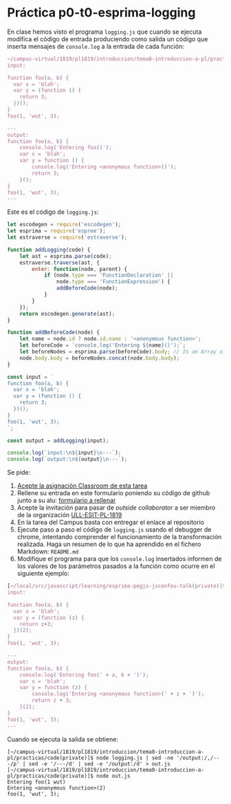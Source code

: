 # Práctica p0-t0-esprima-logging

En clase hemos visto el programa `logging.js` que cuando se ejecuta modifica el código de entrada 
produciendo como salida un código que inserta  mensajes de `console.log` a la entrada de cada 
función:

```js
~/campus-virtual/1819/pl1819/introduccion/tema0-introduccion-a-pl/practicas/code(master)]$ node logging.js
input:

function foo(a, b) {
  var x = 'blah';
  var y = (function () {
    return 3;
  })();
}
foo(1, 'wut', 3);

---
output:
function foo(a, b) {
    console.log('Entering foo()');
    var x = 'blah';
    var y = function () {
        console.log('Entering <anonymous function>()');
        return 3;
    }();
}
foo(1, 'wut', 3);
---
```

Este es el código de `logging.js`: 

```js
let escodegen = require('escodegen');
let esprima = require('espree');
let estraverse = require('estraverse');

function addLogging(code) {
    let ast = esprima.parse(code);
    estraverse.traverse(ast, {
        enter: function(node, parent) {
            if (node.type === 'FunctionDeclaration' ||
                node.type === 'FunctionExpression') {
                addBeforeCode(node);
            }
        }
    });
    return escodegen.generate(ast);
}

function addBeforeCode(node) {
    let name = node.id ? node.id.name : '<anonymous function>';
    let beforeCode = `console.log('Entering ${name}()');`;
    let beforeNodes = esprima.parse(beforeCode).body; // Is an Array of ASTs
    node.body.body = beforeNodes.concat(node.body.body);
}

const input = `
function foo(a, b) {
  var x = 'blah';
  var y = (function () {
    return 3;
  })();
}
foo(1, 'wut', 3);
`;

const output = addLogging(input);

console.log(`input:\n${input}\n---`);
console.log(`output:\n${output}\n---`);
```

Se pide:

1. [Acepte la asignación Classroom de esta tarea](https://classroom.github.com/a/GL7rmVu0)
2. Rellene su entrada en este formulario poniendo su código de github junto a su alu: [formulario a rellenar](https://docs.google.com/forms/d/e/1FAIpQLScBpTDWAqjH6jLstskrwJA1e9kTxWs86lPDVjXm0SsZ-SSiiA/viewform?usp=sf_link)
3. Acepte la invitación para pasar de *outside collaborator* a ser miembro de la organización [ULL-ESIT-PL-1819](https://github.com/ULL-ESIT-PL-1819)
3. En la tarea del Campus basta con entregar el enlace al repositorio
3. Ejecute paso a paso el código de `logging.js` usando el debugger de chrome, intentando comprender el funcionamiento de la transformación realizada. Haga un resumen de lo que ha aprendido en el fichero Markdown: `README.md`
4. Modifique el programa para que los `console.log` insertados informen de los valores de los parámetros pasados a la función como ocurre en el siguiente ejemplo:

```js
[~/local/src/javascript/learning/esprima-pegjs-jsconfeu-talk(private)]$ node logging.js
input:

function foo(a, b) {
  var x = 'blah';
  var y = (function (z) {
    return z+3;
  })(2);
}
foo(1, 'wut', 3);

---
output:
function foo(a, b) {
    console.log('Entering foo(' + a, b + ')');
    var x = 'blah';
    var y = function (z) {
        console.log('Entering <anonymous function>(' + z + ')');
        return z + 3;
    }(2);
}
foo(1, 'wut', 3);
---
```
Cuando se ejecuta la salida se obtiene:
```
[~/campus-virtual/1819/pl1819/introduccion/tema0-introduccion-a-pl/practicas/code(private)]$ node logging.js | sed -ne '/output:/,/---/p' | sed -e '/---/d' | sed -e '/output:/d' > out.js
[~/campus-virtual/1819/pl1819/introduccion/tema0-introduccion-a-pl/practicas/code(private)]$ node out.js 
Entering foo(1 wut)
Entering <anonymous function>(2)
foo(1, 'wut', 3);
```